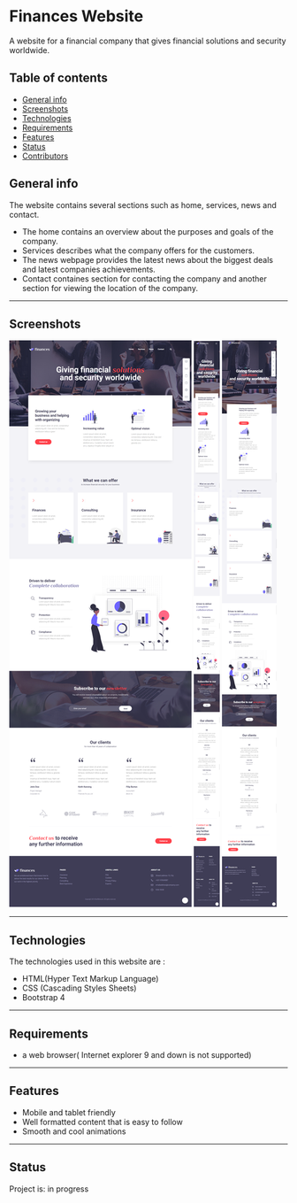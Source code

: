 # Finances Website

 A website for a financial company that gives financial solutions and security worldwide.



 ## Table of contents
* [General info](#general-info)
* [Screenshots](#screenshots)
* [Technologies](#technologies)
* [Requirements](#requirements)
* [Features](#features)
* [Status](#status)
* [Contributors](#contributors)


## General info 

The website contains several sections such as home, services, news and contact.
* The home contains an overview about the purposes and goals of the company.
* Services describes what the company offers for the customers.
* The news webpage provides the latest news about the biggest deals and latest companies achievements.
* Contact containes section for contacting the company and another section for viewing the location of the company.

---

## Screenshots 

![Desktop view](./imgs/screenshots/desktop-view.png)
![Tablet view](./imgs/screenshots/mobile-view.png)
![Mobile view](./imgs/screenshots/tablet-view.png)


---

## Technologies 

The technologies used in this website are :

* HTML(Hyper Text Markup Language)
* CSS (Cascading Styles Sheets)
* Bootstrap 4

---

## Requirements 

* a web browser( Internet explorer 9 and down is not supported)

---

## Features 

* Mobile and tablet friendly
* Well formatted content that is easy to follow
* Smooth and cool animations

--- 

## Status

Project is: in progress